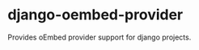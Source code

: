 django-oembed-provider
======================

Provides oEmbed provider support for django projects.
